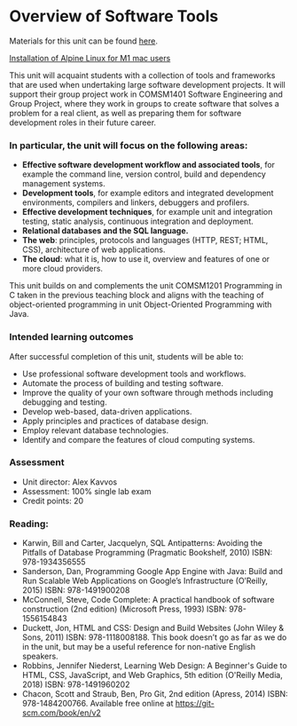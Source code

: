 # Overview of Software Tools

Materials for this unit can be found [here](https://cs-uob.github.io/COMS10012/). 

[Installation of Alpine Linux for M1 mac users](https://cs-uob.github.io/PGT/Setup/AlpineM1)

This unit will acquaint students with a collection of tools and frameworks that are used when undertaking large software development projects. It will support their group project work in COMSM1401 Software Engineering and Group Project, where they work in groups to create software that solves a problem for a real client, as well as preparing them for software development roles in their future career.

### In particular, the unit will focus on the following areas:

- **Effective software development workflow and associated tools**, for example the command line, version control, build and dependency management systems.
- **Development tools**, for example editors and integrated development environments, compilers and linkers, debuggers and profilers.
- **Effective development techniques**, for example unit and integration testing, static analysis, continuous integration and deployment.
- **Relational databases and the SQL language.**
- **The web**: principles, protocols and languages (HTTP, REST; HTML, CSS), architecture of web applications.
- **The cloud**: what it is, how to use it, overview and features of one or more cloud providers.

This unit builds on and complements the unit COMSM1201 Programming in C taken in the previous teaching block and aligns with the teaching of object-oriented programming in unit Object-Oriented Programming with Java.

### Intended learning outcomes  
After successful completion of this unit, students will be able to:

- Use professional software development tools and workflows.
- Automate the process of building and testing software.
- Improve the quality of your own software through methods including debugging and testing.
- Develop web-based, data-driven applications.
- Apply principles and practices of database design.
- Employ relevant database technologies.
- Identify and compare the features of cloud computing systems.


### Assessment
- Unit director: Alex Kavvos
- Assessment: 100% single lab exam
- Credit points: 20

### Reading:
- Karwin, Bill and Carter, Jacquelyn, SQL Antipatterns: Avoiding the Pitfalls of Database Programming (Pragmatic Bookshelf, 2010) ISBN: 978-1934356555
- Sanderson, Dan, Programming Google App Engine with Java: Build and Run Scalable Web Applications on Google’s Infrastructure (O’Reilly, 2015) ISBN: 978-1491900208
- McConnell, Steve, Code Complete: A practical handbook of software construction (2nd edition) (Microsoft Press, 1993) ISBN: 978-1556154843
- Duckett, Jon, HTML and CSS: Design and Build Websites (John Wiley & Sons, 2011) ISBN: 978-1118008188. This book doesn’t go as far as we do in the unit, but may be a useful reference for non-native English speakers.
- Robbins, Jennifer Niederst, Learning Web Design: A Beginner's Guide to HTML, CSS, JavaScript, and Web Graphics, 5th edition (O'Reilly Media, 2018) ISBN: 978-1491960202
- Chacon, Scott and Straub, Ben, Pro Git, 2nd edition (Apress, 2014) ISBN: 978-1484200766. Available free online at https://git-scm.com/book/en/v2
